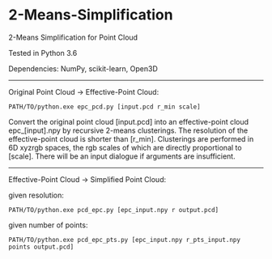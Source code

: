 # 2-Means-Simplification
2-Means Simplification for Point Cloud

Tested in Python 3.6

Dependencies: NumPy, scikit-learn, Open3D

---
Original Point Cloud → Effective-Point Cloud:

```
PATH/TO/python.exe epc_pcd.py [input.pcd r_min scale]
```

Convert the original point cloud [input.pcd] into an effective-point cloud epc_[input].npy by recursive 2-means clusterings.  The resolution of the effective-point cloud is shorter than [r_min].  Clusterings are performed in 6D xyzrgb spaces, the rgb scales of which are directly proportional to [scale].  There will be an input dialogue if arguments are insufficient.

---
Effective-Point Cloud → Simplified Point Cloud:

given resolution:
```
PATH/TO/python.exe pcd_epc.py [epc_input.npy r output.pcd]
```

given number of points:
```
PATH/TO/python.exe pcd_epc_pts.py [epc_input.npy r_pts_input.npy points output.pcd]
```
